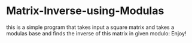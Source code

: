 # Matrix-Inverse-using-Modulas
this is a simple program that takes input a square matrix and takes a modulas base and finds the inverse of this matrix in 
given modulo:
Enjoy!
